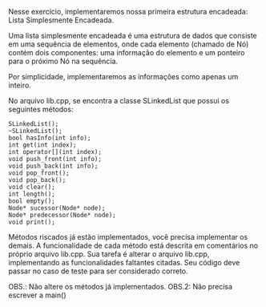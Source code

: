 Nesse exercício, implementaremos nossa primeira estrutura encadeada: Lista Simplesmente Encadeada.

Uma lista simplesmente encadeada é uma estrutura de dados que consiste em uma sequência de elementos, onde cada elemento (chamado de Nó) contém dois componentes: uma informação do elemento e um ponteiro para o próximo Nó na sequência.

Por simplicidade, implementaremos as informações como apenas um inteiro.

No arquivo lib.cpp, se encontra a classe SLinkedList que possui os seguintes métodos:

    SLinkedList();
    ~SLinkedList();
    bool hasInfo(int info);
    int get(int index);
    int operator[](int index);
    void push_front(int info);
    void push_back(int info);
    void pop_front();
    void pop_back();
    void clear();
    int length();
    bool empty();
    Node* sucessor(Node* node);
    Node* predecessor(Node* node);
    void print(); 

Métodos riscados já estão implementados, você precisa implementar os demais.
A funcionalidade de cada método está descrita em comentários no próprio arquivo lib.cpp. Sua tarefa é alterar o arquivo lib.cpp, implementando as funcionalidades faltantes citadas. Seu código deve passar no caso de teste para ser considerado correto.

OBS.: Não altere os métodos já implementados.
OBS.2: Não precisa escrever a main()